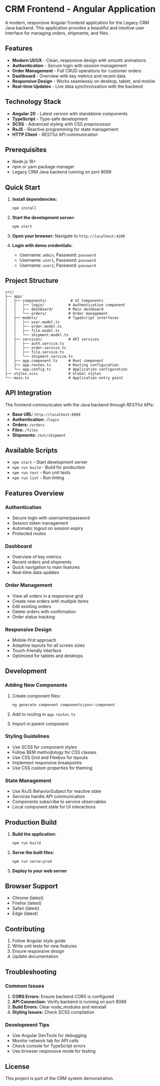 # CRM Frontend - Angular Application

A modern, responsive Angular frontend application for the Legacy CRM Java backend. This application provides a beautiful and intuitive user interface for managing orders, shipments, and files.

## Features

- **Modern UI/UX** - Clean, responsive design with smooth animations
- **Authentication** - Secure login with session management
- **Order Management** - Full CRUD operations for customer orders
- **Dashboard** - Overview with key metrics and recent data
- **Responsive Design** - Works seamlessly on desktop, tablet, and mobile
- **Real-time Updates** - Live data synchronization with the backend

## Technology Stack

- **Angular 20** - Latest version with standalone components
- **TypeScript** - Type-safe development
- **SCSS** - Advanced styling with CSS preprocessor
- **RxJS** - Reactive programming for state management
- **HTTP Client** - RESTful API communication

## Prerequisites

- Node.js 18+ 
- npm or yarn package manager
- Legacy CRM Java backend running on port 8089

## Quick Start

1. **Install dependencies:**
   ```bash
   npm install
   ```

2. **Start the development server:**
   ```bash
   npm start
   ```

3. **Open your browser:**
   Navigate to `http://localhost:4200`

4. **Login with demo credentials:**
   - Username: `admin`, Password: `password`
   - Username: `user1`, Password: `password`
   - Username: `user2`, Password: `password`

## Project Structure

```
src/
├── app/
│   ├── components/           # UI Components
│   │   ├── login/           # Authentication component
│   │   ├── dashboard/       # Main dashboard
│   │   └── orders/          # Order management
│   ├── models/              # TypeScript interfaces
│   │   ├── user.model.ts
│   │   ├── order.model.ts
│   │   ├── file.model.ts
│   │   └── shipment.model.ts
│   ├── services/            # API services
│   │   ├── auth.service.ts
│   │   ├── order.service.ts
│   │   ├── file.service.ts
│   │   └── shipment.service.ts
│   ├── app.component.ts     # Root component
│   ├── app.routes.ts        # Routing configuration
│   └── app.config.ts        # Application configuration
├── styles.scss              # Global styles
└── main.ts                  # Application entry point
```

## API Integration

The frontend communicates with the Java backend through RESTful APIs:

- **Base URL:** `http://localhost:8089`
- **Authentication:** `/login`
- **Orders:** `/orders`
- **Files:** `/files`
- **Shipments:** `/ext/shipment`

## Available Scripts

- `npm start` - Start development server
- `npm run build` - Build for production
- `npm run test` - Run unit tests
- `npm run lint` - Run linting

## Features Overview

### Authentication
- Secure login with username/password
- Session token management
- Automatic logout on session expiry
- Protected routes

### Dashboard
- Overview of key metrics
- Recent orders and shipments
- Quick navigation to main features
- Real-time data updates

### Order Management
- View all orders in a responsive grid
- Create new orders with multiple items
- Edit existing orders
- Delete orders with confirmation
- Order status tracking

### Responsive Design
- Mobile-first approach
- Adaptive layouts for all screen sizes
- Touch-friendly interface
- Optimized for tablets and desktops

## Development

### Adding New Components

1. Create component files:
   ```bash
   ng generate component components/your-component
   ```

2. Add to routing in `app.routes.ts`

3. Import in parent component

### Styling Guidelines

- Use SCSS for component styles
- Follow BEM methodology for CSS classes
- Use CSS Grid and Flexbox for layouts
- Implement responsive breakpoints
- Use CSS custom properties for theming

### State Management

- Use RxJS BehaviorSubject for reactive state
- Services handle API communication
- Components subscribe to service observables
- Local component state for UI interactions

## Production Build

1. **Build the application:**
   ```bash
   npm run build
   ```

2. **Serve the built files:**
   ```bash
   npm run serve:prod
   ```

3. **Deploy to your web server**

## Browser Support

- Chrome (latest)
- Firefox (latest)
- Safari (latest)
- Edge (latest)

## Contributing

1. Follow Angular style guide
2. Write unit tests for new features
3. Ensure responsive design
4. Update documentation

## Troubleshooting

### Common Issues

1. **CORS Errors:** Ensure backend CORS is configured
2. **API Connection:** Verify backend is running on port 8089
3. **Build Errors:** Clear node_modules and reinstall
4. **Styling Issues:** Check SCSS compilation

### Development Tips

- Use Angular DevTools for debugging
- Monitor network tab for API calls
- Check console for TypeScript errors
- Use browser responsive mode for testing

## License

This project is part of the CRM system demonstration.
